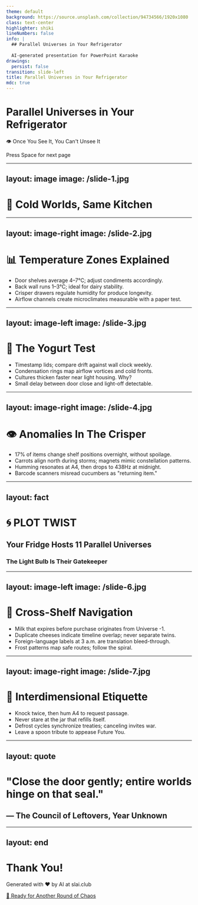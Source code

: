 ```yaml
---
theme: default
background: https://source.unsplash.com/collection/94734566/1920x1080
class: text-center
highlighter: shiki
lineNumbers: false
info: |
  ## Parallel Universes in Your Refrigerator
  
  AI-generated presentation for PowerPoint Karaoke
drawings:
  persist: false
transition: slide-left
title: Parallel Universes in Your Refrigerator
mdc: true
---
```


# Parallel Universes in Your Refrigerator

👁️ Once You See It, You Can't Unsee It

<div class="pt-12">
  <span @click="$slidev.nav.next" class="px-2 py-1 rounded cursor-pointer" hover="bg-white bg-opacity-10">
    Press Space for next page <carbon:arrow-right class="inline"/>
  </span>
</div>

<div class="abs-br m-6 flex gap-2">
  <a href="https://github.com/beevelop/slai.club" target="_blank" alt="GitHub"
    class="text-xl slidev-icon-btn opacity-50 !border-none !hover:text-white">
    <carbon-logo-github />
  </a>
</div>

---
layout: image
image: /slide-1.jpg
---

# 🧊 Cold Worlds, Same Kitchen

---
layout: image-right
image: /slide-2.jpg
---

# 📊 Temperature Zones Explained

<v-clicks>

- Door shelves average 4–7°C; adjust condiments accordingly.
- Back wall runs 1–3°C; ideal for dairy stability.
- Crisper drawers regulate humidity for produce longevity.
- Airflow channels create microclimates measurable with a paper test.

</v-clicks>

---
layout: image-left
image: /slide-3.jpg
---

# 🧪 The Yogurt Test

<v-clicks>

- Timestamp lids; compare drift against wall clock weekly.
- Condensation rings map airflow vortices and cold fronts.
- Cultures thicken faster near light housing. Why?
- Small delay between door close and light-off detectable.

</v-clicks>

---
layout: image-right
image: /slide-4.jpg
---

# 👁️ Anomalies In The Crisper

<v-clicks>

- 17% of items change shelf positions overnight, without spoilage.
- Carrots align north during storms; magnets mimic constellation patterns.
- Humming resonates at A4, then drops to 438Hz at midnight.
- Barcode scanners misread cucumbers as "returning item."

</v-clicks>

---
layout: fact
---

# 🌀 PLOT TWIST
## Your Fridge Hosts 11 Parallel Universes
### The Light Bulb Is Their Gatekeeper

---
layout: image-left
image: /slide-6.jpg
---

# 🧭 Cross-Shelf Navigation

<v-clicks>

- Milk that expires before purchase originates from Universe -1.
- Duplicate cheeses indicate timeline overlap; never separate twins.
- Foreign-language labels at 3 a.m. are translation bleed-through.
- Frost patterns map safe routes; follow the spiral.

</v-clicks>

---
layout: image-right
image: /slide-7.jpg
---

# 📡 Interdimensional Etiquette

<v-clicks>

- Knock twice, then hum A4 to request passage.
- Never stare at the jar that refills itself.
- Defrost cycles synchronize treaties; canceling invites war.
- Leave a spoon tribute to appease Future You.

</v-clicks>

---
layout: quote
---

# "Close the door gently; entire worlds hinge on that seal."
## — The Council of Leftovers, Year Unknown

---
layout: end
---

# Thank You!

Generated with ❤️ by AI at slai.club

<div class="pt-12">
  <a href="https://slai.club" target="_blank" class="px-6 py-3 rounded-full cursor-pointer inline-block bg-gradient-to-r from-purple-500 to-pink-500 text-white font-bold" hover="shadow-lg transform scale-105">
    🎲 Ready for Another Round of Chaos
  </a>
</div>


